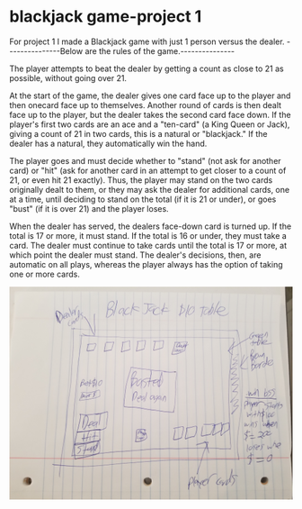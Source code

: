 # blackjack game-project 1
For project 1 I made a Blackjack game with just 1 person versus the dealer. 
---------------Below are the rules of the game.---------------

The player attempts to beat the dealer by getting a count as close to 21 as possible, without going over 21.

 At the start of the game, the dealer gives one card face up to the player and then onecard face up to themselves. Another round of cards is then dealt face up to the player, but the dealer takes the second card face down. 
If the player's first two cards are an ace and a "ten-card" (a King Queen or Jack), giving a count of 21 in two cards, this is a natural or "blackjack." If the dealer has a natural, they automatically win the hand.

The player goes and must decide whether to "stand" (not ask for another card) or "hit" (ask for another card in an attempt to get closer to a count of 21, or even hit 21 exactly). Thus, the player may stand on the two cards originally dealt to them, or they may ask the dealer for additional cards, one at a time, until deciding to stand on the total (if it is 21 or under), or goes "bust" (if it is over 21) and the player loses. 


When the dealer has served, the dealers face-down card is turned up. If the total is 17 or more, it must stand. If the total is 16 or under, they must take a card. The dealer must continue to take cards until the total is 17 or more, at which point the dealer must stand. The dealer's decisions, then, are automatic on all plays, whereas the player always has the option of taking one or more cards.

![Wire Frame](css/wireframe.jpg)